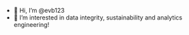 - 👋 Hi, I’m @evb123
- 👀 I’m interested in data integrity, sustainability and analytics engineering!

<!---
evb123/evb123 is a ✨ special ✨ repository because its `README.md` (this file) appears on your GitHub profile.
You can click the Preview link to take a look at your changes.
--->
